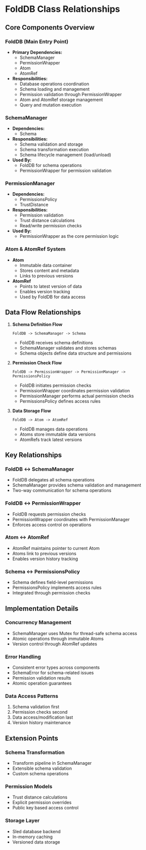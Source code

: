 # FoldDB Class Relationships

## Core Components Overview

### FoldDB (Main Entry Point)
- **Primary Dependencies:**
  - SchemaManager
  - PermissionWrapper
  - Atom
  - AtomRef
- **Responsibilities:**
  - Database operations coordination
  - Schema loading and management
  - Permission validation through PermissionWrapper
  - Atom and AtomRef storage management
  - Query and mutation execution

### SchemaManager
- **Dependencies:**
  - Schema
- **Responsibilities:**
  - Schema validation and storage
  - Schema transformation execution
  - Schema lifecycle management (load/unload)
- **Used By:**
  - FoldDB for schema operations
  - PermissionWrapper for permission validation

### PermissionManager
- **Dependencies:**
  - PermissionsPolicy
  - TrustDistance
- **Responsibilities:**
  - Permission validation
  - Trust distance calculations
  - Read/write permission checks
- **Used By:**
  - PermissionWrapper as the core permission logic

### Atom & AtomRef System
- **Atom**
  - Immutable data container
  - Stores content and metadata
  - Links to previous versions
- **AtomRef**
  - Points to latest version of data
  - Enables version tracking
  - Used by FoldDB for data access

## Data Flow Relationships

1. **Schema Definition Flow**
   ```
   FoldDB -> SchemaManager -> Schema
   ```
   - FoldDB receives schema definitions
   - SchemaManager validates and stores schemas
   - Schema objects define data structure and permissions

2. **Permission Check Flow**
   ```
   FoldDB -> PermissionWrapper -> PermissionManager -> PermissionsPolicy
   ```
   - FoldDB initiates permission checks
   - PermissionWrapper coordinates permission validation
   - PermissionManager performs actual permission checks
   - PermissionsPolicy defines access rules

3. **Data Storage Flow**
   ```
   FoldDB -> Atom -> AtomRef
   ```
   - FoldDB manages data operations
   - Atoms store immutable data versions
   - AtomRefs track latest versions

## Key Relationships

### FoldDB ↔ SchemaManager
- FoldDB delegates all schema operations
- SchemaManager provides schema validation and management
- Two-way communication for schema operations

### FoldDB ↔ PermissionWrapper
- FoldDB requests permission checks
- PermissionWrapper coordinates with PermissionManager
- Enforces access control on operations

### Atom ↔ AtomRef
- AtomRef maintains pointer to current Atom
- Atoms link to previous versions
- Enables version history tracking

### Schema ↔ PermissionsPolicy
- Schema defines field-level permissions
- PermissionsPolicy implements access rules
- Integrated through permission checks

## Implementation Details

### Concurrency Management
- SchemaManager uses Mutex for thread-safe schema access
- Atomic operations through immutable Atoms
- Version control through AtomRef updates

### Error Handling
- Consistent error types across components
- SchemaError for schema-related issues
- Permission validation results
- Atomic operation guarantees

### Data Access Patterns
1. Schema validation first
2. Permission checks second
3. Data access/modification last
4. Version history maintenance

## Extension Points

### Schema Transformation
- Transform pipeline in SchemaManager
- Extensible schema validation
- Custom schema operations

### Permission Models
- Trust distance calculations
- Explicit permission overrides
- Public key based access control

### Storage Layer
- Sled database backend
- In-memory caching
- Versioned data storage
